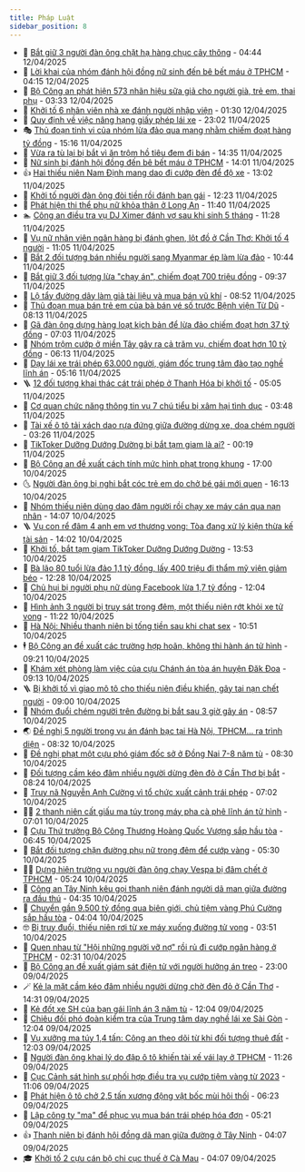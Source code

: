 ```yaml
---
title: Pháp Luật
sidebar_position: 8
---
```


<!-- dantri-phap-luat:START -->
- 🌊 [Bắt giữ 3 người đàn ông chặt hạ hàng chục cây thông](https://dantri.com.vn/phap-luat/bat-giu-3-nguoi-dan-ong-chat-ha-hang-chuc-cay-thong-20250412112250202.htm) - 04:44 12/04/2025
- 🐲 [Lời khai của nhóm đánh hội đồng nữ sinh đến bê bết máu ở TPHCM](https://dantri.com.vn/phap-luat/loi-khai-cua-nhom-danh-hoi-dong-nu-sinh-den-be-bet-mau-o-tphcm-20250412101407783.htm) - 04:15 12/04/2025
- 🌁 [Bộ Công an phát hiện 573 nhãn hiệu sữa giả cho người già, trẻ em, thai phụ](https://dantri.com.vn/phap-luat/bo-cong-an-phat-hien-573-nhan-hieu-sua-gia-cho-nguoi-gia-tre-em-thai-phu-20250412083140982.htm) - 03:33 12/04/2025
- 🎃 [Khởi tố 6 nhân viên nhà xe đánh người nhập viện](https://dantri.com.vn/phap-luat/khoi-to-6-nhan-vien-nha-xe-danh-nguoi-nhap-vien-20250412080919326.htm) - 01:30 12/04/2025
- 🦅 [Quy định về việc nâng hạng giấy phép lái xe](https://dantri.com.vn/phap-luat/quy-dinh-ve-viec-nang-hang-giay-phep-lai-xe-20250411222339849.htm) - 23:02 11/04/2025
- 🎭 [Thủ đoạn tinh vi của nhóm lừa đảo qua mạng nhằm chiếm đoạt hàng tỷ đồng](https://dantri.com.vn/phap-luat/thu-doan-tinh-vi-cua-nhom-lua-dao-qua-mang-nham-chiem-doat-hang-ty-dong-20250411215900553.htm) - 15:16 11/04/2025
- 🤗 [Vừa ra tù lại bị bắt vì ăn trộm hồ tiêu đem đi bán](https://dantri.com.vn/phap-luat/vua-ra-tu-lai-bi-bat-vi-an-trom-ho-tieu-dem-di-ban-20250411211249664.htm) - 14:35 11/04/2025
- 🚀 [Nữ sinh bị đánh hội đồng đến bê bết máu ở TPHCM](https://dantri.com.vn/phap-luat/nu-sinh-bi-danh-hoi-dong-den-be-bet-mau-o-tphcm-20250411204928435.htm) - 14:01 11/04/2025
- 👍 [Hai thiếu niên Nam Định mang dao đi cướp đèn để độ xe](https://dantri.com.vn/phap-luat/hai-thieu-nien-nam-dinh-mang-dao-di-cuop-den-de-do-xe-20250408193130341.htm) - 13:02 11/04/2025
- 🧐 [Khởi tố người đàn ông đòi tiền rồi đánh bạn gái](https://dantri.com.vn/phap-luat/khoi-to-nguoi-dan-ong-doi-tien-roi-danh-ban-gai-20250411183130616.htm) - 12:23 11/04/2025
- 🫶 [Phát hiện thi thể phụ nữ khỏa thân ở Long An](https://dantri.com.vn/phap-luat/phat-hien-thi-the-phu-nu-khoa-than-o-long-an-20250411175151557.htm) - 11:40 11/04/2025
- 🏊 [Công an điều tra vụ DJ Ximer đánh vợ sau khi sinh 5 tháng](https://dantri.com.vn/phap-luat/cong-an-dieu-tra-vu-dj-ximer-danh-vo-sau-khi-sinh-5-thang-20250411182544588.htm) - 11:28 11/04/2025
- 🌋 [Vụ nữ nhân viên ngân hàng bị đánh ghen, lột đồ ở Cần Thơ: Khởi tố 4 người](https://dantri.com.vn/phap-luat/vu-nu-nhan-vien-ngan-hang-bi-danh-ghen-lot-do-o-can-tho-khoi-to-4-nguoi-20250411175449063.htm) - 11:05 11/04/2025
- 👹 [Bắt 2 đối tượng bán nhiều người sang Myanmar ép làm lừa đảo](https://dantri.com.vn/phap-luat/bat-2-doi-tuong-ban-nhieu-nguoi-sang-myanmar-ep-lam-lua-dao-20250411170033038.htm) - 10:44 11/04/2025
- 🫣 [Bắt giữ 3 đối tượng lừa &quot;chạy án&quot;, chiếm đoạt 700 triệu đồng](https://dantri.com.vn/phap-luat/bat-giu-3-doi-tuong-lua-chay-an-chiem-doat-700-trieu-dong-20250411161745490.htm) - 09:37 11/04/2025
- 🎃 [Lộ tẩy đường dây làm giả tài liệu và mua bán vũ khí](https://dantri.com.vn/phap-luat/lo-tay-duong-day-lam-gia-tai-lieu-va-mua-ban-vu-khi-20250411150357942.htm) - 08:52 11/04/2025
- 🌝 [Thủ đoạn mua bán trẻ em của bà bán vé số trước Bệnh viện Từ Dũ](https://dantri.com.vn/phap-luat/thu-doan-mua-ban-tre-em-cua-ba-ban-ve-so-truoc-benh-vien-tu-du-20250411130645525.htm) - 08:13 11/04/2025
- 🚀 [Gã đàn ông dựng hàng loạt kịch bản để lừa đảo chiếm đoạt hơn 37 tỷ đồng](https://dantri.com.vn/phap-luat/ga-dan-ong-dung-hang-loat-kich-ban-de-lua-dao-chiem-doat-hon-37-ty-dong-20250411133302818.htm) - 07:03 11/04/2025
- 🥷 [Nhóm trộm cướp ở miền Tây gây ra cả trăm vụ, chiếm đoạt hơn 10 tỷ đồng](https://dantri.com.vn/phap-luat/nhom-trom-cuop-o-mien-tay-gay-ra-ca-tram-vu-chiem-doat-hon-10-ty-dong-20250411093255208.htm) - 06:13 11/04/2025
- 👺 [Dạy lái xe trái phép 63.000 người, giám đốc trung tâm đào tạo nghề lĩnh án](https://dantri.com.vn/phap-luat/day-lai-xe-trai-phep-63000-nguoi-giam-doc-trung-tam-dao-tao-nghe-linh-an-20250411114317648.htm) - 05:16 11/04/2025
- 🪜 [12 đối tượng khai thác cát trái phép ở Thanh Hóa bị khởi tố](https://dantri.com.vn/phap-luat/12-doi-tuong-khai-thac-cat-trai-phep-o-thanh-hoa-bi-khoi-to-20250411114009590.htm) - 05:05 11/04/2025
- 🦄 [Cơ quan chức năng thông tin vụ 7 chú tiểu bị xâm hại tình dục](https://dantri.com.vn/phap-luat/co-quan-chuc-nang-thong-tin-vu-7-chu-tieu-bi-xam-hai-tinh-duc-20250411102557804.htm) - 03:48 11/04/2025
- 🦍 [Tài xế ô tô tải xách dao rựa đứng giữa đường dừng xe, dọa chém người](https://dantri.com.vn/phap-luat/tai-xe-o-to-tai-xach-dao-rua-dung-giua-duong-dung-xe-doa-chem-nguoi-20250411095904515.htm) - 03:26 11/04/2025
- 🌁 [TikToker Dưỡng Dướng Dường bị bắt tạm giam là ai?](https://dantri.com.vn/phap-luat/tiktoker-duong-duong-duong-bi-bat-tam-giam-la-ai-20250411070128631.htm) - 00:19 11/04/2025
- 💯 [Bộ Công an đề xuất cách tính mức hình phạt trong khung](https://dantri.com.vn/phap-luat/bo-cong-an-de-xuat-cach-tinh-muc-hinh-phat-trong-khung-20250410232036000.htm) - 17:00 10/04/2025
- 🌜 [Người đàn ông bị nghi bắt cóc trẻ em do chở bé gái mới quen](https://dantri.com.vn/phap-luat/nguoi-dan-ong-bi-nghi-bat-coc-tre-em-do-cho-be-gai-moi-quen-20250410224716984.htm) - 16:13 10/04/2025
- 👹 [Nhóm thiếu niên dùng dao đâm người rồi chạy xe máy cán qua nạn nhân](https://dantri.com.vn/phap-luat/nhom-thieu-nien-dung-dao-dam-nguoi-roi-chay-xe-may-can-qua-nan-nhan-20250410192858052.htm) - 14:07 10/04/2025
- 🪜 [Vụ con rể đâm 4 anh em vợ thương vong: Tòa đang xử lý kiện thừa kế tài sản](https://dantri.com.vn/phap-luat/vu-con-re-dam-4-anh-em-vo-thuong-vong-toa-dang-xu-ly-kien-thua-ke-tai-san-20250410201425653.htm) - 14:02 10/04/2025
- 🦩 [Khởi tố, bắt tạm giam TikToker Dưỡng Dướng Dường](https://dantri.com.vn/phap-luat/khoi-to-bat-tam-giam-tiktoker-duong-duong-duong-20250410195942684.htm) - 13:53 10/04/2025
- 💂 [Bà lão 80 tuổi lừa đảo 1,1 tỷ đồng, lấy 400 triệu đi thẩm mỹ viện giảm béo](https://dantri.com.vn/phap-luat/ba-lao-80-tuoi-lua-dao-11-ty-dong-lay-400-trieu-di-tham-my-vien-giam-beo-20250410191405006.htm) - 12:28 10/04/2025
- 💃 [Chủ hụi bị người phụ nữ dùng Facebook lừa 1,7 tỷ đồng](https://dantri.com.vn/phap-luat/chu-hui-bi-nguoi-phu-nu-dung-facebook-lua-17-ty-dong-20250410185548460.htm) - 12:04 10/04/2025
- 🧐 [Hình ảnh 3 người bị truy sát trong đêm, một thiếu niên rớt khỏi xe tử vong](https://dantri.com.vn/phap-luat/hinh-anh-3-nguoi-bi-truy-sat-trong-dem-mot-thieu-nien-rot-khoi-xe-tu-vong-20250410174431651.htm) - 11:22 10/04/2025
- 🤗 [Hà Nội: Nhiều thanh niên bị tống tiền sau khi chat sex](https://dantri.com.vn/phap-luat/ha-noi-nhieu-thanh-nien-bi-tong-tien-sau-khi-chat-sex-20250410174259021.htm) - 10:51 10/04/2025
- 🕴 [Bộ Công an đề xuất các trường hợp hoãn, không thi hành án tử hình](https://dantri.com.vn/phap-luat/bo-cong-an-de-xuat-cac-truong-hop-hoan-khong-thi-hanh-an-tu-hinh-20250410153336559.htm) - 09:21 10/04/2025
- 🐎 [Khám xét phòng làm việc của cựu Chánh án tòa án huyện Đăk Đoa](https://dantri.com.vn/phap-luat/kham-xet-phong-lam-viec-cua-cuu-chanh-an-toa-an-huyen-dak-doa-20250410155253604.htm) - 09:13 10/04/2025
- 🪜 [Bị khởi tố vì giao mô tô cho thiếu niên điều khiển, gây tai nạn chết người](https://dantri.com.vn/phap-luat/bi-khoi-to-vi-giao-mo-to-cho-thieu-nien-dieu-khien-gay-tai-nan-chet-nguoi-20250410153755167.htm) - 09:00 10/04/2025
- 🤭 [Nhóm đuổi chém người trên đường bị bắt sau 3 giờ gây án](https://dantri.com.vn/phap-luat/nhom-duoi-chem-nguoi-tren-duong-bi-bat-sau-3-gio-gay-an-20250410153132483.htm) - 08:57 10/04/2025
- 🌏 [Đề nghị 5 người trong vụ án đánh bạc tại Hà Nội, TPHCM... ra trình diện](https://dantri.com.vn/phap-luat/de-nghi-5-nguoi-trong-vu-an-danh-bac-tai-ha-noi-tphcm-ra-trinh-dien-20250410152242459.htm) - 08:32 10/04/2025
- 🎃 [Đề nghị phạt một cựu phó giám đốc sở ở Đồng Nai 7-8 năm tù](https://dantri.com.vn/phap-luat/de-nghi-phat-mot-cuu-pho-giam-doc-so-o-dong-nai-7-8-nam-tu-20250410150957968.htm) - 08:30 10/04/2025
- 🗽 [Đối tượng cầm kéo đâm nhiều người dừng đèn đỏ ở Cần Thơ bị bắt](https://dantri.com.vn/phap-luat/doi-tuong-cam-keo-dam-nhieu-nguoi-dung-den-do-o-can-tho-bi-bat-20250410150141286.htm) - 08:24 10/04/2025
- 🌁 [Truy nã Nguyễn Anh Cường vì tổ chức xuất cảnh trái phép](https://dantri.com.vn/phap-luat/truy-na-nguyen-anh-cuong-vi-to-chuc-xuat-canh-trai-phep-20250410131940374.htm) - 07:02 10/04/2025
- 🧑‍💻 [2 thanh niên cất giấu ma túy trong máy pha cà phê lĩnh án tử hình](https://dantri.com.vn/phap-luat/2-thanh-nien-cat-giau-ma-tuy-trong-may-pha-ca-phe-linh-an-tu-hinh-20250410120943403.htm) - 07:01 10/04/2025
- 🌮 [Cựu Thứ trưởng Bộ Công Thương Hoàng Quốc Vượng sắp hầu tòa](https://dantri.com.vn/phap-luat/cuu-thu-truong-bo-cong-thuong-hoang-quoc-vuong-sap-hau-toa-20250410132649965.htm) - 06:45 10/04/2025
- 🤗 [Bắt đối tượng chặn đường phụ nữ trong đêm để cướp vàng](https://dantri.com.vn/phap-luat/bat-doi-tuong-chan-duong-phu-nu-trong-dem-de-cuop-vang-20250410120839592.htm) - 05:30 10/04/2025
- 👨‍🏫 [Dựng hiện trường vụ người đàn ông chạy Vespa bị đâm chết ở TPHCM](https://dantri.com.vn/phap-luat/dung-hien-truong-vu-nguoi-dan-ong-chay-vespa-bi-dam-chet-o-tphcm-20250410114811034.htm) - 05:24 10/04/2025
- 🎉 [Công an Tây Ninh kêu gọi thanh niên đánh người dã man giữa đường ra đầu thú](https://dantri.com.vn/phap-luat/cong-an-tay-ninh-keu-goi-thanh-nien-danh-nguoi-da-man-giua-duong-ra-dau-thu-20250410110853876.htm) - 04:35 10/04/2025
- 🤗 [Chuyển gần 9.500 tỷ đồng qua biên giới, chủ tiệm vàng Phú Cường sắp hầu tòa](https://dantri.com.vn/phap-luat/chuyen-gan-9500-ty-dong-qua-bien-gioi-chu-tiem-vang-phu-cuong-sap-hau-toa-20250410105704217.htm) - 04:04 10/04/2025
- 🤓 [Bị truy đuổi, thiếu niên rơi từ xe máy xuống đường tử vong](https://dantri.com.vn/phap-luat/bi-truy-duoi-thieu-nien-roi-tu-xe-may-xuong-duong-tu-vong-20250410102413515.htm) - 03:51 10/04/2025
- 👹 [Quen nhau từ &quot;Hội những người vỡ nợ&quot; rồi rủ đi cướp ngân hàng ở TPHCM](https://dantri.com.vn/phap-luat/quen-nhau-tu-hoi-nhung-nguoi-vo-no-roi-ru-di-cuop-ngan-hang-o-tphcm-20250407120906198.htm) - 02:31 10/04/2025
- 🐘 [Bộ Công an đề xuất giám sát điện tử với người hưởng án treo](https://dantri.com.vn/phap-luat/bo-cong-an-de-xuat-giam-sat-dien-tu-voi-nguoi-huong-an-treo-20250409221059271.htm) - 23:00 09/04/2025
- 🪄 [Kẻ lạ mặt cầm kéo đâm nhiều người dừng chờ đèn đỏ ở Cần Thơ](https://dantri.com.vn/phap-luat/ke-la-mat-cam-keo-dam-nhieu-nguoi-dung-cho-den-do-o-can-tho-20250409212038556.htm) - 14:31 09/04/2025
- 💄 [Kẻ đốt xe SH của bạn gái lĩnh án 3 năm tù](https://dantri.com.vn/phap-luat/ke-dot-xe-sh-cua-ban-gai-linh-an-3-nam-tu-20250409182850819.htm) - 12:04 09/04/2025
- 🐎 [Chiêu đối phó đoàn kiểm tra của Trung tâm dạy nghề lái xe Sài Gòn](https://dantri.com.vn/phap-luat/chieu-doi-pho-doan-kiem-tra-cua-trung-tam-day-nghe-lai-xe-sai-gon-20250409180405991.htm) - 12:04 09/04/2025
- 💯 [Vụ xưởng ma túy 1,4 tấn: Công an theo dõi từ khi đối tượng thuê đất](https://dantri.com.vn/phap-luat/vu-xuong-ma-tuy-14-tan-cong-an-theo-doi-tu-khi-doi-tuong-thue-dat-20250409183005964.htm) - 12:03 09/04/2025
- 💯 [Người đàn ông khai lý do đập ô tô khiến tài xế vái lạy ở TPHCM](https://dantri.com.vn/phap-luat/nguoi-dan-ong-khai-ly-do-dap-o-to-khien-tai-xe-vai-lay-o-tphcm-20250409175658925.htm) - 11:26 09/04/2025
- 🌈 [Cục Cảnh sát hình sự phối hợp điều tra vụ cướp tiệm vàng từ 2023](https://dantri.com.vn/phap-luat/cuc-canh-sat-hinh-su-phoi-hop-dieu-tra-vu-cuop-tiem-vang-tu-2023-20250409174156215.htm) - 11:06 09/04/2025
- 🧠 [Phát hiện ô tô chở 2,5 tấn xương động vật bốc mùi hôi thối](https://dantri.com.vn/phap-luat/phat-hien-o-to-cho-25-tan-xuong-dong-vat-boc-mui-hoi-thoi-20250409124423740.htm) - 06:23 09/04/2025
- 🌈 [Lập công ty &quot;ma&quot; để phục vụ mua bán trái phép hóa đơn](https://dantri.com.vn/phap-luat/lap-cong-ty-ma-de-phuc-vu-mua-ban-trai-phep-hoa-don-20250409120023076.htm) - 05:21 09/04/2025
- 👍 [Thanh niên bị đánh hội đồng dã man giữa đường ở Tây Ninh](https://dantri.com.vn/phap-luat/thanh-nien-bi-danh-hoi-dong-da-man-giua-duong-o-tay-ninh-20250409103557109.htm) - 04:07 09/04/2025
- 🎓 [Khởi tố 2 cựu cán bộ chi cục thuế ở Cà Mau](https://dantri.com.vn/phap-luat/khoi-to-2-cuu-can-bo-chi-cuc-thue-o-ca-mau-20250409093151952.htm) - 04:07 09/04/2025<!-- dantri-phap-luat:END -->
